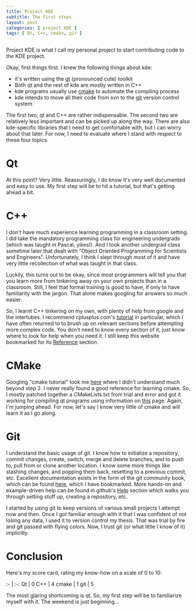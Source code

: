 ```yaml
---
title: Project KDE
subtitle: The first steps
layout: post
categories: [ project KDE ]
tags: [ Qt, C++, cmake, git ]
---
```


Project KDE is what I call my personal project to start contributing code to the KDE project.

Okay, first things first. I knew the following things about kde:


- it's written using the [qt](http://qt.digia.com/) (pronounced cute) toolkit
- Both qt and the rest of kde are mostly written in C++
- kde programs usually use <a href="http://www.cmake.org/">cmake</a> to automate the compiling process
- kde intends to move all their code from svn to the <a href="http://git-scm.com">git</a> version control system

The first two, qt and C++ are rather indispensable.
The second two are relatively less important and can be picked up along the way.
There are also kde-specific libraries that I need to get comfortable with, but I can worry about that later.
For now, I need to evaluate where I stand with respect to these four topics.

# Qt

At this point?
Very little.
Reassuringly, I do know it's very well documented and easy to use.
My first step will be to hit a tutorial, but that's getting ahead a bit.

# C++

I don't have much experience learning programming in a classroom setting.
I did take the mandatory programming class for engineering undergrads (which was taught in Pascal, yikes!).
And I took another undergrad class sometime later that dealt with "Object Oriented Programming for Scientists and Engineers".
Unfortunately, I think I slept through most of it and have very little recollection of what was taught in that class.

Luckily, this turns out to be okay, since most programmers will tell you that you learn more from tinkering away on your own projects than in a classroom.
Still, I feel that formal training is good to have, if only to have familiarity with the jargon.
That alone makes googling for answers so much easier.

So, I learnt C++ tinkering on my own, with plenty of help from google and the intertubes.
I recommend cplusplus.com's [tutorial](http://cplusplus.com/doc/tutorial/) in particular, which I have often returned to to brush up on relevant sections before attempting more complex code.
You don't need to know every section of it, just know where to look for help when you need it.
I still keep this website bookmarked for its [Reference](http://cplusplus.com/reference/) section.

# CMake

Googling "cmake tutorial" took me [here](http://www.cmake.org/cmake/help/cmake_tutorial.html) where I didn't understand much beyond step 2.
I never really found a good reference for learning cmake.
So, I mostly patched together a CMakeLists.txt from trial and error and got it working for compiling qt programs using information on [this](http://qt-project.org/quarterly/view/using_cmake_to_build_qt_projects) page.
Again, I'm jumping ahead.
For now, let's say I know very little of cmake and will learn it as I go along.

# Git

I understand the basic usage of git.
I know how to initialize a repository, commit changes, create, switch, merge and delete branches, and to push to, pull from or clone another location.
I know some more things like stashing changes, and popping them back, resetting to a previous commit, etc.
Excellent documentation exists in the form of the git community book, which can be found [here](http://git-scm.com/book), which I have bookmarked.
More hands-on and example-driven help can be found in github's [Help](http://help.github.com/) section which walks you through setting stuff up, creating a repository, etc.

I started by using git to keep versions of various small projects I attempt now and then.
Once I got familiar enough with it that I was confident of not losing any data, I used it to version control my thesis.
That was trial by fire and git passed with flying colors.
Now, I trust git (or what little I know of it) implicitly.

# Conclusion

Here's my score card, rating my know-how on a scale of 0 to 10:

:- | :-:
Qt | 0
C++ | 4
cmake | 1
git | 5

The most glaring shortcoming is qt.
So, my first step will be to familiarize myself with it.
The weekend is just beginning...


